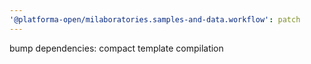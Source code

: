 ```yaml
---
'@platforma-open/milaboratories.samples-and-data.workflow': patch
---
```


bump dependencies: compact template compilation
